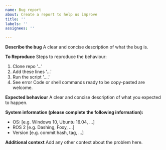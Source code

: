 ```yaml
---
name: Bug report
about: Create a report to help us improve
title: ''
labels: ''
assignees: ''

---
```


**Describe the bug**
A clear and concise description of what the bug is.

**To Reproduce**
Steps to reproduce the behaviour:
1. Clone repo '...'
2. Add these lines '...'
3. Run the script '....'
4. See error
Code or shell commands ready to be copy-pasted are welcome.

**Expected behaviour**
A clear and concise description of what you expected to happen.

**System information (please complete the following information):**
 - OS: [e.g. WIndows 10, Ubuntu 16.04, ...]
 - ROS 2 [e.g. Dashing, Foxy, ...]
 - Version [e.g. commit hash, tag, ...]

**Additional context**
Add any other context about the problem here.
